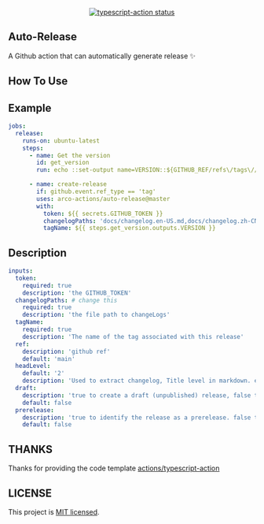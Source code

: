 <p align="center">
  <a href="https://github.com/actions/typescript-action/actions"><img alt="typescript-action status" src="https://github.com/actions/typescript-action/workflows/build-test/badge.svg"></a>
</p>

## Auto-Release

A Github action that can automatically generate release ✨

## How To Use

## Example

```yml
jobs:
  release:
    runs-on: ubuntu-latest
    steps:
      - name: Get the version
        id: get_version
        run: echo ::set-output name=VERSION::${GITHUB_REF/refs\/tags\//}

      - name: create-release
        if: github.event.ref_type == 'tag'
        uses: arco-actions/auto-release@master
        with:
          token: ${{ secrets.GITHUB_TOKEN }}
          changelogPaths: 'docs/changelog.en-US.md,docs/changelog.zh-CN.md'
          tagName: ${{ steps.get_version.outputs.VERSION }}
```

## Description

```yml
inputs:
  token:
    required: true
    description: 'the GITHUB_TOKEN'
  changelogPaths: # change this
    required: true
    description: 'the file path to changeLogs'
  tagName:
    required: true
    description: 'The name of the tag associated with this release'
  ref:
    description: 'github ref'
    default: 'main'
  headLevel:
    default: '2'
    description: 'Used to extract changelog, Title level in markdown. eg like `## version xxx`'
  draft:
    description: 'true to create a draft (unpublished) release, false to create a published one.'
    default: false
  prerelease:
    description: 'true to identify the release as a prerelease. false to identify the release as a full release.'
    default: false
```

## THANKS

Thanks for providing the code template [actions/typescript-action](https://github.com/actions/typescript-action)

## LICENSE

This project is [MIT licensed](./LICENSE).
